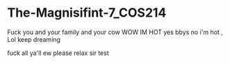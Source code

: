 # The-Magnisifint-7_COS214
Fuck you
and your family
and your cow
WOW IM HOT
yes bbys 
no i'm hot 
,
Lol keep dreaming

fuck all ya'll
ew please relax sir
test
